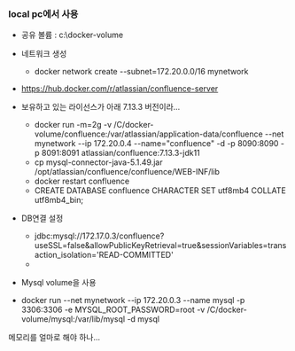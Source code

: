 ### local pc에서 사용

* 공유 볼륨 : c:\docker-volume
* 네트워크 생성
  * docker network create --subnet=172.20.0.0/16 mynetwork

* https://hub.docker.com/r/atlassian/confluence-server
* 보유하고 있는 라이선스가 아래 7.13.3 버전이라...
  * docker run -m=2g -v /C/docker-volume/confluence:/var/atlassian/application-data/confluence --net mynetwork --ip 172.20.0.4 --name="confluence" -d -p 8090:8090 -p 8091:8091 atlassian/confluence:7.13.3-jdk11
  * cp mysql-connector-java-5.1.49.jar /opt/atlassian/confluence/confluence/WEB-INF/lib
  * docker restart confluence
  * CREATE DATABASE confluence CHARACTER SET utf8mb4 COLLATE utf8mb4_bin;
* DB연결 설정
  * jdbc:mysql://172.17.0.3/confluence?useSSL=false&allowPublicKeyRetrieval=true&sessionVariables=transaction_isolation='READ-COMMITTED'
  * 
* Mysql volume을 사용
* docker run --net mynetwork --ip 172.20.0.3 --name mysql -p 3306:3306 -e MYSQL_ROOT_PASSWORD=root -v /C/docker-volume/mysql:/var/lib/mysql -d mysql

 메모리를 얼마로 해야 하나...
 
